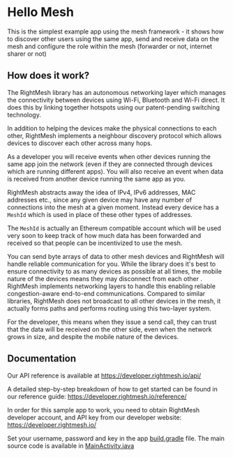 # Hello Mesh
This is the simplest example app using the mesh framework - it shows how to discover other users 
using the same app, send and receive data on the mesh and configure the role within the mesh 
(forwarder or not, internet sharer or not)

## How does it work?
The RightMesh library has an autonomous networking layer which manages the connectivity between 
devices using Wi-Fi, Bluetooth and Wi-Fi direct. It does this by linking together hotspots using
our patent-pending switching technology.

In addition to helping the devices make the physical connections to each other, RightMesh implements
a neighbour discovery protocol which allows devices to discover each other across many hops.

As a developer you will receive events when other devices running the same app join the network
(even if they are connected through devices which are running different apps). You will also receive
an event when data is received from another device running the same app as you. 

RightMesh abstracts away the idea of IPv4, IPv6 addresses, MAC addresses etc., since any given
device may have any number of connections into the mesh at a given moment. Instead every device has
a `MeshId` which is used in place of these other types of addresses. 

The `MeshId` is actually an Ethereum compatible account which will be used very soon to keep track
of how much data has been forwarded and received so that people can be incentivized to use the mesh.

You can send byte arrays of data to other mesh devices and RightMesh will handle reliable
communication for you. While the library does it's best to ensure connectivity to as many devices
as possible at all times, the mobile nature of the devices means they may disconnect from each other
. RightMesh implements networking layers to handle this enabling reliable congestion-aware end-to-end
communications. Compared to similar libraries, RightMesh does not broadcast to all other devices in
the mesh, it actually forms paths and performs routing using this two-layer system.

For the developer, this means when they issue a send call, they can trust that the data will be
received on the other side, even when the network grows in size, and despite the mobile nature of
the devices.

## Documentation
Our API reference is available at https://developer.rightmesh.io/api/

A detailed step-by-step breakdown of how to get started can be found in our reference guide:
https://developer.rightmesh.io/reference/

In order for this sample app to work, you need to obtain RightMesh developer account, and API key
from our developer website: https://developer.rightmesh.io/

Set your username, password and key in the app [build.gradle](app/build.gradle) file. The main
source code is available in [MainActivity.java](app/src/main/java/io/left/hellomesh/MainActivity.java)
